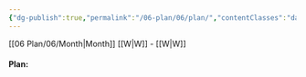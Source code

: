 ```yaml
---
{"dg-publish":true,"permalink":"/06-plan/06/plan/","contentClasses":"daily page-white Monday Tuesday Wednesday Friday Saturday Sunday Thursday","noteIcon":"","created":"2025-01-21T01:29:03.083+10:00","updated":"2025-01-21T16:22:09.678+10:00"}
---
```


[[06 Plan/06/Month\|Month]] [[W\|W]] - [[W\|W]]

#### Plan:


